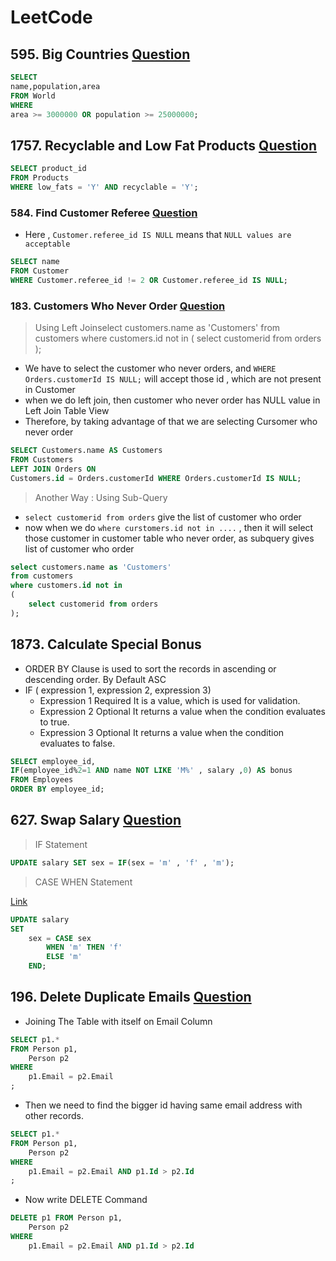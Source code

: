 # LeetCode

## 595. Big Countries [Question](https://leetcode.com/problems/big-countries/)

```sql
SELECT
name,population,area
FROM World
WHERE
area >= 3000000 OR population >= 25000000;
```

## 1757. Recyclable and Low Fat Products [Question](https://leetcode.com/problems/recyclable-and-low-fat-products/)

```sql
SELECT product_id
FROM Products
WHERE low_fats = 'Y' AND recyclable = 'Y';
```

### 584. Find Customer Referee [Question](https://leetcode.com/problems/find-customer-referee/)

- Here , `Customer.referee_id IS NULL` means that `NULL values are acceptable`

```sql
SELECT name
FROM Customer 
WHERE Customer.referee_id != 2 OR Customer.referee_id IS NULL;
```

### 183. Customers Who Never Order [Question](https://leetcode.com/problems/customers-who-never-order/)

> Using Left Joinselect customers.name as 'Customers'
from customers
where customers.id not in
(
    select customerid from orders
);

- We have to select the customer who never orders, and `WHERE Orders.customerId IS NULL;` will accept those id , which are not present in Customer
- when we do left join, then customer who never order has NULL value in Left Join Table View
- Therefore, by taking advantage of that we are selecting Cursomer who never order

```sql
SELECT Customers.name AS Customers
FROM Customers 
LEFT JOIN Orders ON 
Customers.id = Orders.customerId WHERE Orders.customerId IS NULL;
```

> Another Way : Using Sub-Query

- `select customerid from orders` give the list of customer who order
- now when we do `where curstomers.id not in ....` , then it will select those customer in customer table who never order, as subquery gives list of customer who order

```sql
select customers.name as 'Customers'
from customers
where customers.id not in
(
    select customerid from orders
);
```
## 1873. Calculate Special Bonus

- ORDER BY Clause is used to sort the records in ascending or descending order. By Default ASC
- IF ( expression 1, expression 2, expression 3)  
    - Expression 1	Required	It is a value, which is used for validation.
    - Expression 2	Optional	It returns a value when the condition evaluates to true.
    - Expression 3	Optional	It returns a value when the condition evaluates to false.

```sql
SELECT employee_id, 
IF(employee_id%2=1 AND name NOT LIKE 'M%' , salary ,0) AS bonus
FROM Employees
ORDER BY employee_id;
```

## 627. Swap Salary [Question](https://leetcode.com/problems/swap-salary/)

> IF Statement

```sql
UPDATE salary SET sex = IF(sex = 'm' , 'f' , 'm');
```
> CASE WHEN Statement

[Link](https://www.javatpoint.com/mysql-case-expression)

```sql
UPDATE salary
SET
    sex = CASE sex
        WHEN 'm' THEN 'f'
        ELSE 'm'
    END;
```

## 196. Delete Duplicate Emails [Question](https://leetcode.com/problems/delete-duplicate-emails/)

- Joining The Table with itself on Email Column

```sql
SELECT p1.*
FROM Person p1,
    Person p2
WHERE
    p1.Email = p2.Email
;
```
- Then we need to find the bigger id having same email address with other records.

```sql
SELECT p1.*
FROM Person p1,
    Person p2
WHERE
    p1.Email = p2.Email AND p1.Id > p2.Id
;
```
- Now write DELETE Command

```sql
DELETE p1 FROM Person p1,
    Person p2
WHERE
    p1.Email = p2.Email AND p1.Id > p2.Id
```
